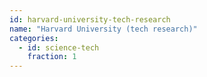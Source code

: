 ```yaml
---
id: harvard-university-tech-research
name: "Harvard University (tech research)"
categories:
  - id: science-tech
    fraction: 1
--- 
```

